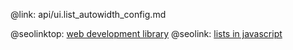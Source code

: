 @link: api/ui.list_autowidth_config.md

@seolinktop: [web development library](https://webix.com)
@seolink: [lists in javascript](https://webix.com/widget/list/)